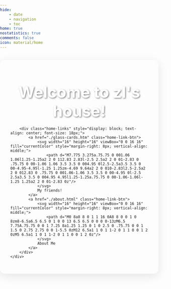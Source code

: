 ```yaml
---
hide:
    - date
    - navigation
    - toc
home: true
nostatistics: true
comments: false
icon: material/home
---
```


<!-- ezlinks: disable -->

<!-- 背景效果样式 -->
<style>
body {
    margin: 0;
    padding: 0;
    overflow-x: hidden;
}

#background-canvas {
    position: fixed;
    top: 0;
    left: 0;
    width: 100%;
    height: 100%;
    z-index: -1;
    object-fit: cover;
}

/* 确保内容在背景之上 */
.md-content {
    position: relative;
    z-index: 1;
}

/* 主页内容样式调整 */
.home-content {
    position: relative;
    z-index: 2;
    background: rgba(255, 255, 255, 0.1);
    backdrop-filter: blur(10px);
    border-radius: 15px;
    padding: 2rem;
    margin: 2rem auto;
    max-width: 800px;
    box-shadow: 0 8px 32px rgba(0, 0, 0, 0.1);
    border: 1px solid rgba(255, 255, 255, 0.2);
}

.home-title {
    color: #fff;
    text-shadow: 2px 2px 4px rgba(0, 0, 0, 0.5);
}

.home-links {
    color: #fff;
    text-shadow: 1px 1px 2px rgba(0, 0, 0, 0.5);
}

.home-links a {
    color: #fff;
    text-decoration: none;
    transition: all 0.3s ease;
    padding: 0.5rem 1rem;
    border-radius: 8px;
    background: rgba(255, 255, 255, 0.1);
    margin: 0 0.5rem;
    display: inline-block;
}

.home-links a:hover {
    background: rgba(255, 255, 255, 0.2);
    transform: translateY(-2px);
    box-shadow: 0 4px 12px rgba(0, 0, 0, 0.2);
}
</style>

<!-- p5.js 库 -->
<script src="https://cdnjs.cloudflare.com/ajax/libs/p5.js/1.4.1/p5.js"></script>

<!-- 背景效果脚本 -->
<script src="js/background.js"></script>

<div class="home-page">
    <div class="home-content">
        <h1 class="home-title" style="text-align: center;">
            <span style="font-size:50px;">
                Welcome to zl's house!
            </span>
        </h1>

        <div class="home-links" style="display: block; text-align: center; font-size: 18px;">
            <a href="./glass-cards.htm" class="home-link-btn">
                <svg width="16" height="16" viewBox="0 0 16 16" fill="currentColor" style="margin-right: 8px; vertical-align: middle;">
                    <path d="M7.775 3.275a.75.75 0 001.06 1.06l1.25-1.25a2 2 0 112.83 2.83l-2.5 2.5a2 2 0 01-2.83 0 .75.75 0 00-1.06 1.06 3.5 3.5 0 004.95 0l2.5-2.5a3.5 3.5 0 00-4.95-4.95l-1.25 1.25zm-4.69 9.64a2 2 0 010-2.83l2.5-2.5a2 2 0 012.83 0 .75.75 0 001.06-1.06 3.5 3.5 0 00-4.95 0l-2.5 2.5a3.5 3.5 0 004.95 4.95l1.25-1.25a.75.75 0 00-1.06-1.06l-1.25 1.25a2 2 0 01-2.83 0z"/>
                </svg>
                My friends!
            </a>
            <a href="./about.html" class="home-link-btn">
                <svg width="16" height="16" viewBox="0 0 16 16" fill="currentColor" style="margin-right: 8px; vertical-align: middle;">
                    <path d="M0 8a8 8 0 1 1 16 0A8 8 0 0 1 0 8zm8-6.5a6.5 6.5 0 1 0 0 13 6.5 6.5 0 0 0 0-13zM6.5 7.75A.75.75 0 0 1 7.25 8a1.25 1.25 0 1 0 2.5 0 .75.75 0 0 1 1.5 0 2.75 2.75 0 0 1-5.5 0zM12 6.5a1 1 0 1 1-2 0 1 1 0 0 1 2 0zM5 6.5a1 1 0 1 1-2 0 1 1 0 0 1 2 0z"/>
                </svg>
                About Me
            </a>
        </div>
    </div>
</div>

<!-- 原有的统计功能代码（已注释） -->
<!-- <div id="statistics" markdown="1" class="card" style="width: 27em; border-color: transparent; opacity: 0; margin-left: auto; margin-right: 0; font-size: 110%">
<div style="padding-left: 1em;" markdown="1">
页面总数：{{ pages }}  
总字数：{{ words }}  
代码块行数：{{ codes }}  
网站运行时间：<span id="web-time"></span>  
<span id="busuanzi_container_site_uv">访客总人数：<span id="busuanzi_value_site_uv"></span>人  
<span id="busuanzi_container_site_pv">总访问次数：<span id="busuanzi_value_site_pv"></span>次
</div>
</div>

<script>
function updateTime() {
    var date = new Date();
    var now = date.getTime();
    var startDate = new Date("2024/08/01 09:10:00");
    var start = startDate.getTime();
    var diff = now - start;
    var y, d, h, m;
    y = Math.floor(diff / (365 * 24 * 3600 * 1000));
    diff -= y * 365 * 24 * 3600 * 1000;
    d = Math.floor(diff / (24 * 3600 * 1000));
    h = Math.floor(diff / (3600 * 1000) % 24);
    m = Math.floor(diff / (60 * 1000) % 60);
    if (y == 0) {
        document.getElementById("web-time").innerHTML = d + "<span class=\"heti-spacing\"> </span>天<span class=\"heti-spacing\"> </span>" + h + "<span class=\"heti-spacing\"> </span>小时<span class=\"heti-spacing\"> </span>" + m + "<span class=\"heti-spacing\"> </span>分钟";
    } else {
        document.getElementById("web-time").innerHTML = y + "<span class=\"heti-spacing\"> </span>年<span class=\"heti-spacing\"> </span>" + d + "<span class=\"heti-spacing\"> </span>天<span class=\"heti-spacing\"> </span>" + h + "<span class=\"heti-spacing\"> </span>小时<span class=\"heti-spacing\"> </span>" + m + "<span class=\"heti-spacing\"> </span>分钟";
    }
    setTimeout(updateTime, 1000 * 60);
}
updateTime();
function toggle_statistics() {
    var statistics = document.getElementById("statistics");
    if (statistics.style.opacity == 0) {
        statistics.style.opacity = 1;
    } else {
        statistics.style.opacity = 0;
    }
}
</script> -->
